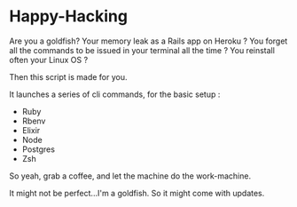 # Happy-Hacking

Are you a goldfish?
Your memory leak as a Rails app on Heroku ?
You forget all the commands to be issued in your terminal all the time ?
You reinstall often your Linux OS ?

Then this script is made for you.

It launches a series of cli commands, for the basic setup :
 - Ruby
 - Rbenv
 - Elixir
 - Node
 - Postgres
 - Zsh

So yeah, grab a coffee, and let the machine do the work-machine.

It might not be perfect...I'm a goldfish.
So it might come with updates.
